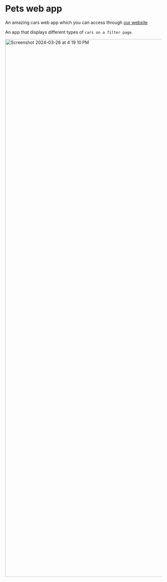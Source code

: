 # Pets web app

An amazing cars web app which you can access through [our website](https://savera-auto.nl/)

An app that displays different types of `cars on a filter page`.

<img width="1728" alt="Screenshot 2024-03-26 at 4 19 10 PM" src="https://github.com/nermeen-mattar/pets-web/assets/25651372/29b9a1aa-9f82-4b30-aa2d-4b4d834d5c80">

